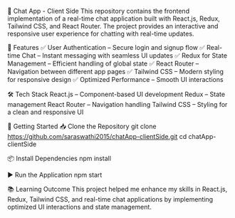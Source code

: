 🚀 Chat App - Client Side
This repository contains the frontend implementation of a real-time chat application built with React.js, Redux, Tailwind CSS, and React Router. The project provides an interactive and responsive user experience for chatting with real-time updates.

📌 Features
✅ User Authentication – Secure login and signup flow
✅ Real-time Chat – Instant messaging with seamless UI updates
✅ Redux for State Management – Efficient handling of global state
✅ React Router – Navigation between different app pages
✅ Tailwind CSS – Modern styling for responsive design
✅ Optimized Performance – Smooth UI interactions

🛠️ Tech Stack
React.js – Component-based UI development
Redux – State management
React Router – Navigation handling
Tailwind CSS – Styling for a clean and responsive UI

🚀 Getting Started
📥 Clone the Repository
git clone https://github.com/saraswathi2015/chatApp-clientSide.git
cd chatApp-clientSide

📦 Install Dependencies
npm install

▶ Run the Application
npm start

📚 Learning Outcome
This project helped me enhance my skills in React.js, Redux, Tailwind CSS, and real-time chat applications by implementing optimized UI interactions and state management.

